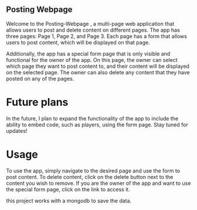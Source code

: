 ## Posting Webpage

Welcome to the Posting-Webpage , a multi-page web application that allows users to post and delete content on different pages. The app has three pages: Page 1, Page 2, and Page 3. Each page has a form that allows users to post content, which will be displayed on that page.

Additionally, the app has a special form page that is only visible and functional for the owner of the app. On this page, the owner can select which page they want to post content to, and their content will be displayed on the selected page. The owner can also delete any content that they have posted on any of the pages.

# Future plans

In the future, I plan to expand the functionality of the app to include the ability to embed code, such as players, using the form page. Stay tuned for updates!

# Usage

To use the app, simply navigate to the desired page and use the form to post content. To delete content, click on the delete button next to the content you wish to remove. If you are the owner of the app and want to use the special form page, click on the link to access it.

this project works with a mongodb to save the data.
